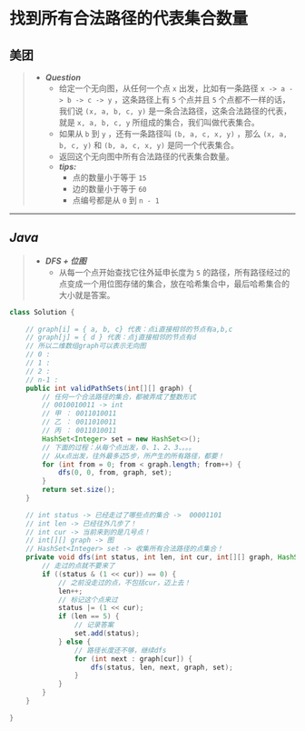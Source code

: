 # 找到所有合法路径的代表集合数量

## 美团

> - ***Question***
>   - 给定一个无向图，从任何一个点 `x` 出发，比如有一条路径 `x -> a -> b -> c -> y` ，这条路径上有 `5` 个点并且 `5` 个点都不一样的话，我们说 `(x, a, b, c, y)` 是一条合法路径，这条合法路径的代表，就是 `x, a, b, c, y` 所组成的集合，我们叫做代表集合。
>   - 如果从 `b` 到 `y` ，还有一条路径叫 `(b, a, c, x, y)` ，那么 `(x, a, b, c, y)` 和 `(b, a, c, x, y)` 是同一个代表集合。
>   - 返回这个无向图中所有合法路径的代表集合数量。
>   - ***tips:***
>     - 点的数量小于等于 `15`
>     - 边的数量小于等于 `60`
>     - 点编号都是从 `0` 到 `n - 1`

---

## *Java*

> - ***DFS + 位图***
>   - 从每一个点开始查找它往外延申长度为 `5` 的路径，所有路径经过的点变成一个用位图存储的集合，放在哈希集合中，最后哈希集合的大小就是答案。

```java
class Solution {
    
    // graph[i] = { a, b, c} 代表：点i直接相邻的节点有a,b,c
    // graph[j] = { d } 代表：点j直接相邻的节点有d
    // 所以二维数组graph可以表示无向图
    // 0 :
    // 1 :
    // 2 :
    // n-1 :
    public int validPathSets(int[][] graph) {
        // 任何一个合法路径的集合，都被弄成了整数形式
        // 0010010011 -> int
        // 甲 ： 0011010011
        // 乙 ： 0011010011
        // 丙 ： 0011010011
        HashSet<Integer> set = new HashSet<>();
        // 下面的过程：从每个点出发，0、1、2、3、。。。
        // 从x点出发，往外最多迈5步，所产生的所有路径，都要！
        for (int from = 0; from < graph.length; from++) {
            dfs(0, 0, from, graph, set);
        }
        return set.size();
    }
    
    // int status -> 已经走过了哪些点的集合 ->  00001101
    // int len -> 已经往外几步了！
    // int cur -> 当前来到的是几号点！
    // int[][] graph -> 图
    // HashSet<Integer> set -> 收集所有合法路径的点集合！
    private void dfs(int status, int len, int cur, int[][] graph, HashSet<Integer> set) {
        // 走过的点就不要来了
        if ((status & (1 << cur)) == 0) {
            // 之前没走过的点，不包括cur，迈上去！
            len++;
            // 标记这个点来过
            status |= (1 << cur);
            if (len == 5) {
                // 记录答案
                set.add(status);
            } else {
                // 路径长度还不够，继续dfs
                for (int next : graph[cur]) {
                    dfs(status, len, next, graph, set);
                }
            }
        }
    }
    
}
```
